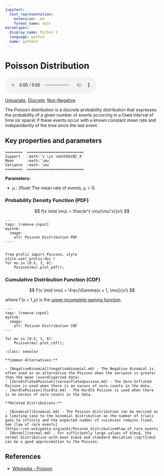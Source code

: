 ```yaml
---
jupytext:
  text_representation:
    extension: .md
    format_name: myst
kernelspec:
  display_name: Python 3
  language: python
  name: python3
---
```

# Poisson Distribution

<audio controls> <source src="../../_static/poisson.mp3" type="audio/mpeg"> This browser cannot play the pronunciation audio file for this distribution. </audio>

[Univariate](../../gallery_tags.rst#univariate), [Discrete](../../gallery_tags.rst#discrete), [Non-Negative](../../gallery_tags.rst#non-negative)

The Poisson distribution is a discrete probability distribution that expresses the probability of a given number of events occurring in a fixed interval of time (or space) if these events occur with a known constant mean rate and independently of the time since the last event.

## Key properties and parameters

```{eval-rst}
========  ==========================
Support   :math:`x \in \mathbb{N}_0`
Mean      :math:`\mu`
Variance  :math:`\mu`
========  ==========================
```

**Parameters:**

- $\mu$ : (float) The mean rate of events, $\mu > 0$.

### Probability Density Function (PDF)

$$
f(x \mid \mu) = \frac{e^{-\mu}\mu^x}{x!}
$$

```{code-cell}
---
tags: [remove-input]
mystnb:
  image:
    alt: Poisson Distribution PDF
---


from preliz import Poisson, style
style.use('preliz-doc')
for mu in [0.5, 3, 8]:
    Poisson(mu).plot_pdf();
```

### Cumulative Distribution Function (CDF)

$$
F(x \mid \mu) = \frac{\Gamma(x + 1, \mu)}{x!}
$$

where $\Gamma(x + 1, \mu)$ is the [upper incomplete gamma function](https://en.wikipedia.org/wiki/Incomplete_gamma_function).

```{code-cell}
---
tags: [remove-input]
mystnb:
  image:
    alt: Poisson Distribution CDF
---

for mu in [0.5, 3, 8]:
    Poisson(mu).plot_cdf();
```

```{seealso}
:class: seealso

**Common Alternatives:**

- [NegativeBinomial](negativebinomial.md) - The Negative Binomial is often used as an alternative the Poisson when the variance is greater than the mean (overdispersed data).
- [ZeroInflatedPoisson](zeroinflatedpoisson.md) - The Zero-Inflated Poisson is used when there is an excess of zero counts in the data.
- [HurdlePoisson](hurdle.md) - The Hurdle Poisson is used when there is an excess of zero counts in the data.

**Related Distributions:**

- [Binomial](binomial.md) - The Poisson distribution can be derived as a limiting case to the binomial distribution as the number of trials goes to infinity and the expected number of successes remains fixed. See [law of rare events](https://en.wikipedia.org/wiki/Poisson_distribution#law_of_rare_events). 
- [Normal](normal.md) - For sufficiently large values of $\mu$, the normal distribution with mean $\mu$ and standard deviation \sqrt{\mu} can be a good approximation to the Poisson. 
```

## References

- [Wikipedia - Poisson](https://en.wikipedia.org/wiki/Poisson_distribution)